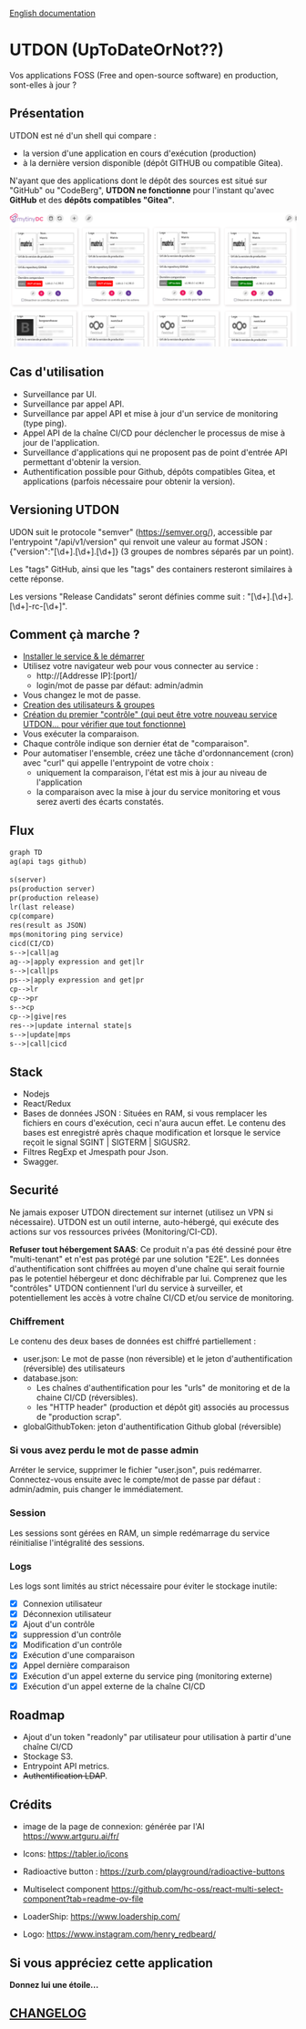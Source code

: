 [English documentation](./README-en.md)

# UTDON (UpToDateOrNot??)

Vos applications FOSS (Free and open-source software) en production, sont-elles à jour ?

## Présentation

UTDON est né d'un shell qui compare :

- la version d'une application en cours d'exécution (production)
- à la dernière version disponible (dépôt GITHUB ou compatible Gitea).

N'ayant que des applications dont le dépôt des sources est situé sur "GitHub" ou "CodeBerg", **UTDON ne fonctionne** pour l'instant qu'avec **GitHub** et des **dépôts compatibles "Gitea"**.

![dashboard](./doc/assets/utdon-dashboard-mytinydc.com.png)

## Cas d'utilisation

- Surveillance par UI.
- Surveillance par appel API.
- Surveillance par appel API et mise à jour d'un service de monitoring (type ping).
- Appel API de la chaîne CI/CD pour déclencher le processus de mise à jour de l'application.
- Surveillance d'applications qui ne proposent pas de point d'entrée API permettant d'obtenir la version.
- Authentification possible pour Github, dépôts compatibles Gitea, et applications (parfois nécessaire pour obtenir la version).

## Versioning UTDON

UDON suit le protocole "semver" (<https://semver.org/>), accessible par l'entrypoint "/api/v1/version" qui renvoit une valeur au format JSON : {"version":"[\d+]\.[\d+]\.[\d+]} (3 groupes de nombres séparés par un point).

Les "tags" GitHub, ainsi que les "tags" des containers resteront similaires à cette réponse.

Les versions "Release Candidats" seront définies comme suit : "[\d+]\.[\d+]\.[\d+]-rc-[\d+]".

## Comment çà marche ?

- [Installer le service & le démarrer](./doc/INSTALL.md)
- Utilisez votre navigateur web pour vous connecter au service :
  - http://[Addresse IP]:[port]/
  - login/mot de passe par défaut: admin/admin
- Vous changez le mot de passe.
- [Creation des utilisateurs & groupes](./doc/GROUPS.md)
- [Création du premier "contrôle" (qui peut être votre nouveau service UTDON... pour vérifier que tout fonctionne)](./doc/CONTROL.md)
- Vous exécuter la comparaison.
- Chaque contrôle indique son dernier état de "comparaison".
- Pour automatiser l'ensemble, créez une tâche d'ordonnancement (cron) avec "curl" qui appelle l'entrypoint de votre choix :
  - uniquement la comparaison, l'état est mis à jour au niveau de l'application
  - la comparaison avec la mise à jour du service monitoring et vous serez averti des écarts constatés.

## Flux

```mermaid
graph TD
ag(api tags github)

s(server)
ps(production server)
pr(production release)
lr(last release)
cp(compare)
res(result as JSON)
mps(monitoring ping service)
cicd(CI/CD)
s-->|call|ag
ag-->|apply expression and get|lr
s-->|call|ps
ps-->|apply expression and get|pr
cp-->lr
cp-->pr
s-->cp
cp-->|give|res
res-->|update internal state|s
s-->|update|mps
s-->|call|cicd
```

## Stack

- Nodejs
- React/Redux
- Bases de données JSON : Situées en RAM, si vous remplacer les fichiers en cours d'exécution, ceci n'aura aucun effet. Le contenu des bases est enregistré après chaque modification et lorsque le service reçoit le signal SGINT | SIGTERM | SIGUSR2.
- Filtres RegExp et Jmespath pour Json.
- Swagger.

## Securité

Ne jamais exposer UTDON directement sur internet (utilisez un VPN si nécessaire). UTDON est un outil interne, auto-hébergé, qui exécute des actions sur vos ressources privées (Monitoring/CI-CD).

**Refuser tout hébergement SAAS**: Ce produit n'a pas été dessiné pour être "multi-tenant" et n'est pas protégé par une solution "E2E". Les données d'authentification sont chiffrées au moyen d'une chaîne qui serait fournie pas le potentiel hébergeur et donc déchifrable par lui. Comprenez que les "contrôles" UTDON contiennent l'url du service à surveiller, et potentiellement les accès à votre chaîne CI/CD et/ou service de monitoring.

### Chiffrement

Le contenu des deux bases de données est chiffré partiellement :

- user.json: Le mot de passe (non réversible) et le jeton d'authentification (réversible) des utilisateurs
- database.json:
  - Les chaînes d'authentification pour les "urls" de monitoring et de la chaine CI/CD (réversibles).
  - les "HTTP header" (production et dépôt git) associés au processus de "production scrap".
- globalGithubToken: jeton d'authentification Github global (réversible)

### Si vous avez perdu le mot de passe admin

Arréter le service, supprimer le fichier "user.json", puis redémarrer. Connectez-vous ensuite avec le compte/mot de passe par défaut : admin/admin, puis changer le immédiatement.

### Session

Les sessions sont gérées en RAM, un simple redémarrage du service réinitialise l'intégralité des sessions.

### Logs

Les logs sont limités au strict nécessaire pour éviter le stockage inutile:

- [x] Connexion utilisateur
- [x] Déconnexion utilisateur
- [x] Ajout d'un contrôle
- [x] suppression d'un contrôle
- [x] Modification d'un contrôle
- [x] Exécution d'une comparaison
- [x] Appel dernière comparaison
- [x] Exécution d'un appel externe du service ping (monitoring externe)
- [x] Exécution d'un appel externe de la chaîne CI/CD

## Roadmap

- Ajout d'un token "readonly" par utilisateur pour utilisation à partir d'une chaîne CI/CD
- Stockage S3.
- Entrypoint API metrics.
- ~~Authentification LDAP~~.

## Crédits

- image de la page de connexion: générée par l'AI <https://www.artguru.ai/fr/>

- Icons: <https://tabler.io/icons>

- Radioactive button : <https://zurb.com/playground/radioactive-buttons>

- Multiselect component https://github.com/hc-oss/react-multi-select-component?tab=readme-ov-file

- LoaderShip: https://www.loadership.com/

- Logo: <https://www.instagram.com/henry_redbeard/>

## Si vous appréciez cette application

**Donnez lui une étoile...**

## [CHANGELOG](./Change.log.fr.md)
